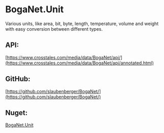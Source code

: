 # BogaNet.Unit
Various units, like area, bit, byte, length, temperature, volume and weight with easy conversion between different types.

## API:
[https://www.crosstales.com/media/data/BogaNet/api/](https://www.crosstales.com/media/data/BogaNet/api/annotated.html)

## GitHub:
[https://github.com/slaubenberger/BogaNet/](https://github.com/slaubenberger/BogaNet/)

## Nuget:
[BogaNet.Unit](https://www.nuget.org/packages/BogaNet.Unit/)